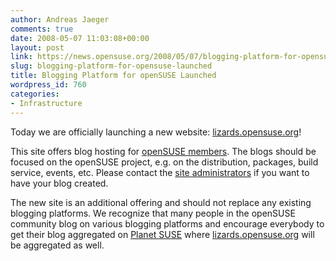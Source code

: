 ```yaml
---
author: Andreas Jaeger
comments: true
date: 2008-05-07 11:03:08+00:00
layout: post
link: https://news.opensuse.org/2008/05/07/blogging-platform-for-opensuse-launched/
slug: blogging-platform-for-opensuse-launched
title: Blogging Platform for openSUSE Launched
wordpress_id: 760
categories:
- Infrastructure
---
```


Today we are officially launching a new website: [lizards.opensuse.org](http://lizards.opensuse.org)!

This site offers blog hosting for [openSUSE members](http://en.opensuse.org/Members). The blogs should be focused on the openSUSE project, e.g. on the distribution, packages, build service, events, etc. Please contact the [site administrators](mailto:news-submit@opensuse.org) if you want to have your blog created.

The new site is an additional offering and should not replace any existing blogging platforms. We recognize that many people in the openSUSE community blog on various blogging platforms and encourage everybody to get their blog aggregated on [Planet SUSE](http://www.planetsuse.org/) where [lizards.opensuse.org](http://lizards.opensuse.org) will be aggregated as well.
